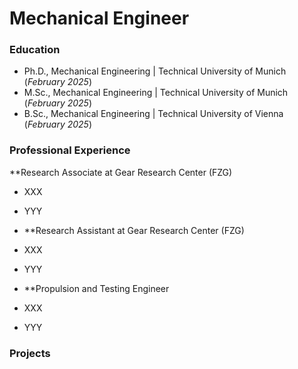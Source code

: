 # Mechanical Engineer

### Education
- Ph.D., Mechanical Engineering | Technical University of Munich (_February 2025_)
- M.Sc., Mechanical Engineering | Technical University of Munich (_February 2025_)
- B.Sc., Mechanical Engineering | Technical University of Vienna (_February 2025_)

### Professional Experience
**Research Associate at Gear Research Center (FZG)
- XXX
- YYY

- **Research Assistant at Gear Research Center (FZG)
- XXX
- YYY

- **Propulsion and Testing Engineer
- XXX
- YYY

### Projects


